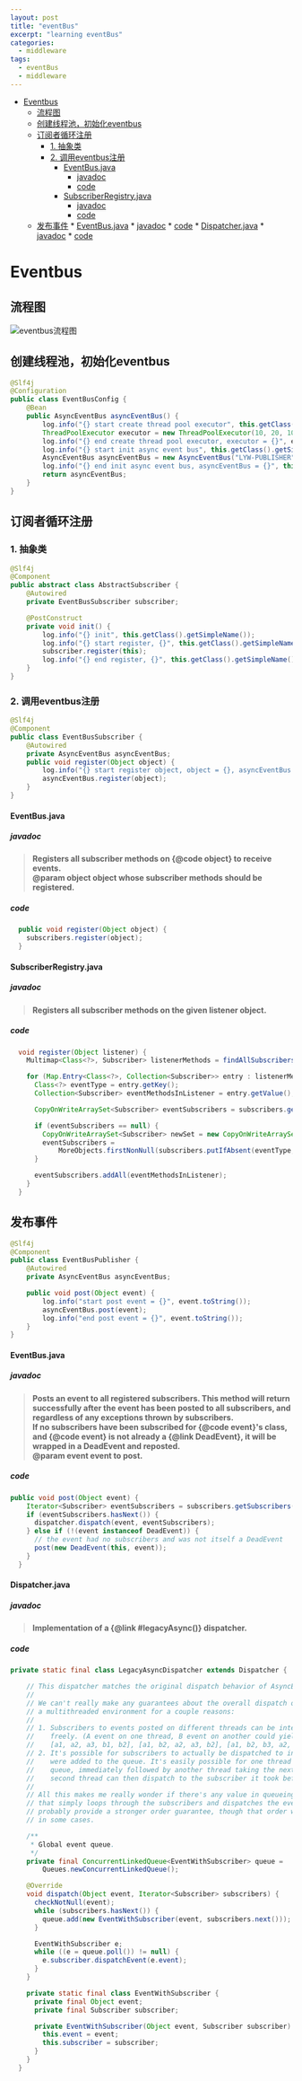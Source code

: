 ```yaml
---
layout: post
title: "eventBus"
excerpt: "learning eventBus"
categories:
  - middleware
tags:
  - eventBus
  - middleware
---
```

* [Eventbus](#eventbus)
   * [流程图](#流程图)
   * [创建线程池，初始化eventbus](#创建线程池初始化eventbus)
   * [订阅者循环注册](#订阅者循环注册)
      * [1. 抽象类](#1-抽象类)
      * [2. 调用eventbus注册](#2-调用eventbus注册)
         * [EventBus.java](#eventbusjava)
            * [javadoc](#javadoc)
            * [code](#code)
         * [SubscriberRegistry.java](#subscriberregistryjava)
            * [javadoc](#javadoc-1)
            * [code](#code-1)
   * [发布事件](#发布事件)
         * [EventBus.java](#eventbusjava-1)
            * [javadoc](#javadoc-2)
            * [code](#code-2)
         * [Dispatcher.java](#dispatcherjava)
            * [javadoc](#javadoc-3)
            * [code](#code-3)
# Eventbus
## 流程图
![eventbus流程图](https://github.com/LiuYaowei-Geek/LiuYaowei-Geek.github.io/blob/master/_posts/pictures/Eventbus.png "eventbus流程图")
## 创建线程池，初始化eventbus
```java
@Slf4j
@Configuration
public class EventBusConfig {
    @Bean
    public AsyncEventBus asyncEventBus() {
        log.info("{} start create thread pool executor", this.getClass().getSimpleName());
        ThreadPoolExecutor executor = new ThreadPoolExecutor(10, 20, 10, TimeUnit.SECONDS, new LinkedBlockingQueue<>(1), new NamedThreadFactory("LYW-PUBLISHER"));
        log.info("{} end create thread pool executor, executor = {}", executor.toString());
        log.info("{} start init async event bus", this.getClass().getSimpleName());
        AsyncEventBus asyncEventBus = new AsyncEventBus("LYW-PUBLISHER", executor);
        log.info("{} end init async event bus, asyncEventBus = {}", this.getClass().getSimpleName(), asyncEventBus);
        return asyncEventBus;
    }
}
```
## 订阅者循环注册
### 1. 抽象类
```java
@Slf4j
@Component
public abstract class AbstractSubscriber {
    @Autowired
    private EventBusSubscriber subscriber;

    @PostConstruct
    private void init() {
        log.info("{} init", this.getClass().getSimpleName());
        log.info("{} start register, {}", this.getClass().getSimpleName(), this.toString());
        subscriber.register(this);
        log.info("{} end register, {}", this.getClass().getSimpleName(), this.toString());
    }
}
```  

### 2. 调用eventbus注册
```java
@Slf4j
@Component
public class EventBusSubscriber {
    @Autowired
    private AsyncEventBus asyncEventBus;
    public void register(Object object) {
        log.info("{} start register object, object = {}, asyncEventBus = {}", this.getClass().getSimpleName(), object.toString(), asyncEventBus.toString());
        asyncEventBus.register(object);
    }
}
```
#### EventBus.java
##### javadoc
>**Registers all subscriber methods on {@code object} to receive events.**  
>**@param object object whose subscriber methods should be registered.**  
##### code
```java
  public void register(Object object) {
    subscribers.register(object);
  }
```
#### SubscriberRegistry.java
##### javadoc
>**Registers all subscriber methods on the given listener object.**
##### code
```java
  void register(Object listener) {
    Multimap<Class<?>, Subscriber> listenerMethods = findAllSubscribers(listener);

    for (Map.Entry<Class<?>, Collection<Subscriber>> entry : listenerMethods.asMap().entrySet()) {
      Class<?> eventType = entry.getKey();
      Collection<Subscriber> eventMethodsInListener = entry.getValue();

      CopyOnWriteArraySet<Subscriber> eventSubscribers = subscribers.get(eventType);

      if (eventSubscribers == null) {
        CopyOnWriteArraySet<Subscriber> newSet = new CopyOnWriteArraySet<Subscriber>();
        eventSubscribers =
            MoreObjects.firstNonNull(subscribers.putIfAbsent(eventType, newSet), newSet);
      }

      eventSubscribers.addAll(eventMethodsInListener);
    }
  }
```
## 发布事件
```java
@Slf4j
@Component
public class EventBusPublisher {
    @Autowired
    private AsyncEventBus asyncEventBus;

    public void post(Object event) {
        log.info("start post event = {}", event.toString());
        asyncEventBus.post(event);
        log.info("end post event = {}", event.toString());
    }
}
```
#### EventBus.java
##### javadoc
>**Posts an event to all registered subscribers. This method will return successfully after the
event has been posted to all subscribers, and regardless of any exceptions thrown by
subscribers.**  
>**If no subscribers have been subscribed for {@code event}'s class, and {@code event} is not
already a {@link DeadEvent}, it will be wrapped in a DeadEvent and reposted.**  
>**@param event event to post.**

##### code
```java
public void post(Object event) {
    Iterator<Subscriber> eventSubscribers = subscribers.getSubscribers(event);
    if (eventSubscribers.hasNext()) {
      dispatcher.dispatch(event, eventSubscribers);
    } else if (!(event instanceof DeadEvent)) {
      // the event had no subscribers and was not itself a DeadEvent
      post(new DeadEvent(this, event));
    }
  }
```
#### Dispatcher.java
##### javadoc
>**Implementation of a {@link #legacyAsync()} dispatcher.**  
##### code
```java
private static final class LegacyAsyncDispatcher extends Dispatcher {

    // This dispatcher matches the original dispatch behavior of AsyncEventBus.
    //
    // We can't really make any guarantees about the overall dispatch order for this dispatcher in
    // a multithreaded environment for a couple reasons:
    //
    // 1. Subscribers to events posted on different threads can be interleaved with each other
    //    freely. (A event on one thread, B event on another could yield any of
    //    [a1, a2, a3, b1, b2], [a1, b2, a2, a3, b2], [a1, b2, b3, a2, a3], etc.)
    // 2. It's possible for subscribers to actually be dispatched to in a different order than they
    //    were added to the queue. It's easily possible for one thread to take the head of the
    //    queue, immediately followed by another thread taking the next element in the queue. That
    //    second thread can then dispatch to the subscriber it took before the first thread does.
    //
    // All this makes me really wonder if there's any value in queueing here at all. A dispatcher
    // that simply loops through the subscribers and dispatches the event to each would actually
    // probably provide a stronger order guarantee, though that order would obviously be different
    // in some cases.

    /**
     * Global event queue.
     */
    private final ConcurrentLinkedQueue<EventWithSubscriber> queue =
        Queues.newConcurrentLinkedQueue();

    @Override
    void dispatch(Object event, Iterator<Subscriber> subscribers) {
      checkNotNull(event);
      while (subscribers.hasNext()) {
        queue.add(new EventWithSubscriber(event, subscribers.next()));
      }

      EventWithSubscriber e;
      while ((e = queue.poll()) != null) {
        e.subscriber.dispatchEvent(e.event);
      }
    }

    private static final class EventWithSubscriber {
      private final Object event;
      private final Subscriber subscriber;

      private EventWithSubscriber(Object event, Subscriber subscriber) {
        this.event = event;
        this.subscriber = subscriber;
      }
    }
  }
```